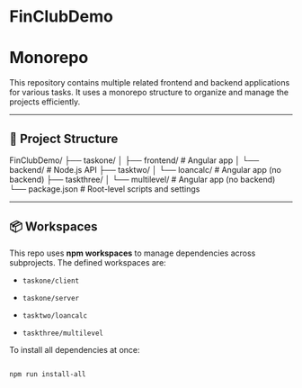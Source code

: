 # FinClubDemo 
# Monorepo

This repository contains multiple related frontend and backend applications for various tasks. It uses a monorepo structure to organize and manage the projects efficiently.

---

## 📁 Project Structure

FinClubDemo/
├── taskone/
│ ├── frontend/ # Angular app
│ └── backend/ # Node.js API
├── tasktwo/
│ └── loancalc/ # Angular app (no backend)
├── taskthree/
│ └── multilevel/ # Angular app (no backend)
└── package.json # Root-level scripts and settings

---

## 📦 Workspaces

This repo uses **npm workspaces** to manage dependencies across subprojects. The defined workspaces are:

- `taskone/client`

- `taskone/server`

- `tasktwo/loancalc`

- `taskthree/multilevel`

To install all dependencies at once:

```bash

npm run install-all

